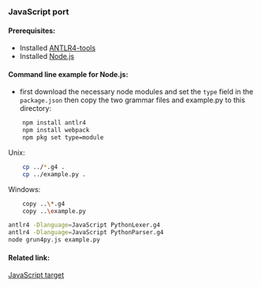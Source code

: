 ### JavaScript port

#### Prerequisites:
- Installed [ANTLR4-tools](https://github.com/antlr/antlr4/blob/master/doc/getting-started.md#getting-started-the-easy-way-using-antlr4-tools)
- Installed [Node.js](https://nodejs.org/en/download/package-manager)
 

#### Command line example for Node.js:
- first download the necessary node modules and set the ```type``` field in the ```package.json``` then copy the two grammar files and example.py to this directory:
```bash
    npm install antlr4
    npm install webpack
    npm pkg set type=module
```

Unix:
```bash
    cp ../*.g4 .
    cp ../example.py .
```

Windows:
```bash
    copy ..\*.g4
    copy ..\example.py
```

```bash
antlr4 -Dlanguage=JavaScript PythonLexer.g4
antlr4 -Dlanguage=JavaScript PythonParser.g4
node grun4py.js example.py
```


#### Related link:
[JavaScript target](https://github.com/antlr/antlr4/blob/dev/doc/javascript-target.md)
